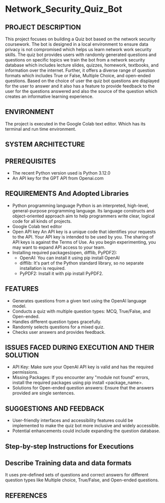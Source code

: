 # Network_Security_Quiz_Bot
## PROJECT DESCRIPTION

This project focuses on building a Quiz bot based on the network security coursework. The bot is designed in a local environment to ensure data privacy is not compromised which helps us learn network work security skills. The quiz bot provides users with randomly generated questions and questions on specific topics we train the bot from a network security database which includes lecture slides, quizzes, homework, textbooks, and information over the internet. Further, it offers a diverse range of question formats which includes True or False, Multiple Choice, and open-ended questions. Based on the choice of user the quiz bot questions are displayed for the user to answer and it also has a feature to provide feedback to the user for the questions answered and also the source of the question which creates an informative learning experience.

## ENVIRONMENT
The project is executed in the Google Colab text editor. Which has its terminal and run time environment.
## SYSTEM ARCHITECTURE


## PREREQUISITES
* The recent Python version used is Python 3.12.0
* An API key for the GPT API from Openai.com
  
## REQUIREMENTS And Adopted Libraries
* Python programming language
Python is an interpreted, high-level, general-purpose programming language. Its language constructs and object-oriented approach aim to help programmers write clear, logical code for all kinds of projects.
* Google Colab text editor
* Open API key
An API key is a unique code that identifies your requests to the API. Your API key is intended to be used by you. The sharing of API keys is against the Terms of Use. As you begin experimenting, you may want to expand API access to your team.
* Installing required packages(open, difflib, PyPDF2):
  * OpenAI: You can install it using pip install OpenAI
  * difflib: It's part of the Python standard library, so no separate installation is required.
  * PyPDF2: Install it with pip install PyPDF2. 

## FEATURES
* Generates questions from a given text using the OpenAI language model.
* Conducts a quiz with multiple question types: MCQ, True/False, and Open-ended.
* Handles different question types gracefully.
* Randomly selects questions for a mixed quiz.
* Checks user answers and provides feedback.

## ISSUES FACED DURING EXECUTION AND THEIR SOLUTION
* API Key: Make sure your OpenAI API key is valid and has the required permissions.
* Missing Packages: If you encounter any "module not found" errors, install the required packages using pip install <package_name>.
* Solutions for Open-ended question answers: Ensure that the answers provided are single sentences.

## SUGGESTIONS AND FEEDBACK
* User-friendly interfaces and accessibility features could be implemented to make the quiz bot more inclusive and widely accessible.
* Potential enhancements could include expanding the question database.

## Step-by-step Instructions for Executions


## Describe Training data and data formats
 It uses pre-defined sets of questions and correct answers for different question types like Multiple choice, True/False, and Open-ended questions.
## REFERENCES

 

